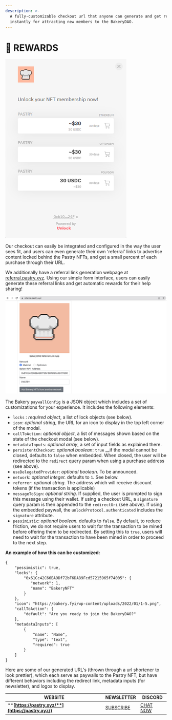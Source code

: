 ```yaml
---
description: >-
  A fully-customizable checkout url that anyone can generate and get rewarded
  instantly for attracting new members to the BakeryDAO.
---
```


# 🎀 REWARDS

![Bakery Checkout](<../../.gitbook/assets/image (9) (1) (1).png>)

Our checkout can easily be integrated and configured in the way the user sees fit, and users can even generate their own 'referral' links to advertise content locked behind the Pastry NFTs, and get a small percent of each purchase through their URL.

We additionally have a referral link generation webpage at [referral.pastry.xyz](https://referral.pastry.xyz). Using our simple form interface, users can easily generate these referral links and get automatic rewards for their help sharing!

![Pastry Referral Generation Page](../../.gitbook/assets/6C1F355F-382F-4C43-9BC3-6E8D7295AB98.jpeg)

The Bakery `paywallConfig` is a JSON object which includes a set of customizations for your experience. It includes the following elements:

* `locks` : _required object_, a list of lock objects (see below).
* `icon`: _optional string_, the URL for an icon to display in the top left corner of the modal.
* `callToAction`: _optional object_, a list of messages shown based on the state of the checkout modal (see below).
* `metadataInputs`: _optional array_, a set of input fields as explained there.
* `persistentCheckout`: _optional boolean_: `true` \_\_if the modal cannot be closed, defaults to `false` when embedded. When closed, the user will be redirected to the `redirect` query param when using a purchase address (see above).
* `useDelegatedProvider`: _optional boolean._ To be announced.
* `network`: _optional integer._ defaults to `1`. See below.
* `referrer`: _optional string_. The address which will receive discount tokens (if the transaction is applicable)
* `messageToSign`: _optional string_. If supplied, the user is prompted to sign this message using their wallet. If using a checkout URL, a `signature` query param is then appended to the `redirectUri` (see above). If using the embedded paywall, the `unlockProtocol.authenticated` includes the `signature` attribute.
* `pessimistic`: _optional boolean._ defaults to `false`_._ By default, to reduce friction, we do not require users to wait for the transaction to be mined before offering them to be redirected. By setting this to `true`, users will need to wait for the transaction to have been mined in order to proceed to the next step.

**An example of how this can be customized:**

```
{
    "pessimistic": true,
    "locks": {
        "0x61Cc42C66BA9Df72bF6DA89Fcd57215965f74005": {
           "network": 1,
           "name": "BakeryNFT"
        }
    },
    "icon": "https://bakery.fyi/wp-content/uploads/2022/01/1-5.png",
    "callToAction": {
        "default": "Are you ready to join the BakeryDAO?"
    },
    "metadataInputs": [
        {
            "name": "Name",
            "type": "text",
            "required": true
        }
    ]
}
```

Here are some of our generated URL's (thrown through a url shortener to look prettier), which each serve as paywalls to the Pastry NFT, but have different behaviors including the redirect link, metadata inputs (for newsletter), and logos to display.

| WEBSITE                                                | NEWSLETTER                                                                                                                                                                                                                                                                    | DISCORD                                  |
| ------------------------------------------------------ | ----------------------------------------------------------------------------------------------------------------------------------------------------------------------------------------------------------------------------------------------------------------------------- | ---------------------------------------- |
| ****[**https://pastry.xyz/**](https://pastry.xyz/)**** | [SUBSCRIBE](https://newsletter.unlock-protocol.com/?title=The%20Chefs%20Menu\&description=A%20monthly%20newsletter%20serving%20up%20the%20hottest%20news%20in%20DeFi.\&locks=10x61Cc42C66BA9Df72bF6DA89Fcd57215965f74005\&locks=100x73fc36bA5684655807F60a6437463cC527f50027) | [CHAT NOW](https://bakerydao.me/discord) |
